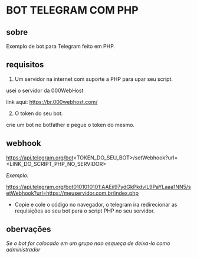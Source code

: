# BOT TELEGRAM COM PHP

## sobre

Exemplo de bot para Telegram feito em PHP.

## requisitos

1. Um servidor na internet com suporte a PHP para upar seu script.

usei o servidor da 000WebHost

link aqui: https://br.000webhost.com/

2. O token do seu bot.

crie um bot no botfather e pegue o token do mesmo.

## webhook

https://api.telegram.org/bot<TOKEN_DO_SEU_BOT>/setWebhook?url=<LINK_DO_SCRIPT_PHP_NO_SERVIDOR>

<i>Exemplo:</i>

https://api.telegram.org/bot0101010101:AAEii97ydGkPkdvlL9PaYLaaa1NN5/setWebhook?url=https://meuservidor.com.br/index.php

- Copie e cole o código no navegador, o telegram ira redirecionar as requisições ao seu bot para o script PHP no seu servidor.

## obervações


<i>Se o bot for colocado em um grupo nao esqueça de deixa-lo como administrador</i>

